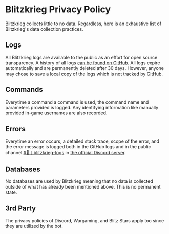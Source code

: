 # Blitzkrieg Privacy Policy

Blitzkrieg collects little to no data. Regardless, here is an exhaustive list of Blitzkrieg's data collection practices.

## Logs

All Blitzkrieg logs are available to the public as an effort for open source transparency. A history of all logs [can be found on GitHub](https://github.com/tresabhi/blitzkrieg/actions/workflows/host.yml). All logs expire automatically and are permanently deleted after 30 days. However, anyone may chose to save a local copy of the logs which is not tracked by GitHub.

## Commands

Everytime a command a command is used, the command name and parameters provided is logged. Any identifying information like manually provided in-game usernames are also recorded.

## Errors

Everytime an error occurs, a detailed stack trace, scope of the error, and the error message is logged both in the GitHub logs and in the public channel [#🔲︱blitzkrieg-logs](https://discord.com/channels/734786591205359697/880650462540476416) in [the official Discord server](https://discord.gg/nDt7AjGJQH).

## Databases

No databases are used by Blitzkrieg meaning that no data is collected outside of what has already been mentioned above. This is no permanent state.

## 3rd Party

The privacy policies of Discord, Wargaming, and Blitz Stars apply too since they are utilized by the bot.
